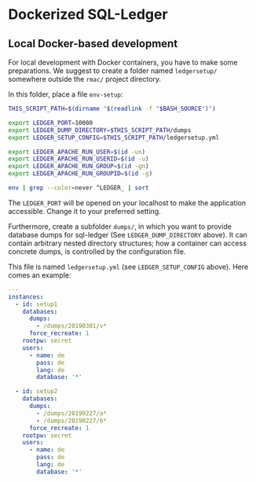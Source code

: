 # Dockerized SQL-Ledger

## Local Docker-based development

For local development with Docker containers,
you have to make some preparations.
We suggest to create a folder named `ledgersetup/` somewhere outside
the `rmac/` project directory.

In this folder, place a file `env-setup`:

```bash
THIS_SCRIPT_PATH=$(dirname "$(readlink -f "$BASH_SOURCE")")

export LEDGER_PORT=10000
export LEDGER_DUMP_DIRECTORY=$THIS_SCRIPT_PATH/dumps
export LEDGER_SETUP_CONFIG=$THIS_SCRIPT_PATH/ledgersetup.yml

export LEDGER_APACHE_RUN_USER=$(id -un)
export LEDGER_APACHE_RUN_USERID=$(id -u)
export LEDGER_APACHE_RUN_GROUP=$(id -gn)
export LEDGER_APACHE_RUN_GROUPID=$(id -g)

env | grep --color=never ^LEDGER_ | sort
```

The `LEDGER_PORT` will be opened on your localhost to make the application
accessible. Change it to your preferred setting.

Furthermore, create a subfolder `dumps/`, in which you want to provide
database dumps for sql-ledger (See `LEDGER_DUMP_DIRECTORY` above).
It can contain arbitrary nested directory structures; how a container
can access concrete dumps, is controlled by the configuration file.

This file is named `ledgersetup.yml` (see `LEDGER_SETUP_CONFIG` above).
Here comes an example:

```yaml
---
instances:
  - id: setup1
    databases:
      dumps:
        - /dumps/20190301/v*
      force_recreate: 1
    rootpw: secret
    users:
      - name: de
        pass: de
        lang: de
        database: '*'

  - id: setup2
    databases:
      dumps:
        - /dumps/20190227/a*
        - /dumps/20190227/b*
      force_recreate: 1
    rootpw: secret
    users:
      - name: de
        pass: de
        lang: de
        database: '*'
```